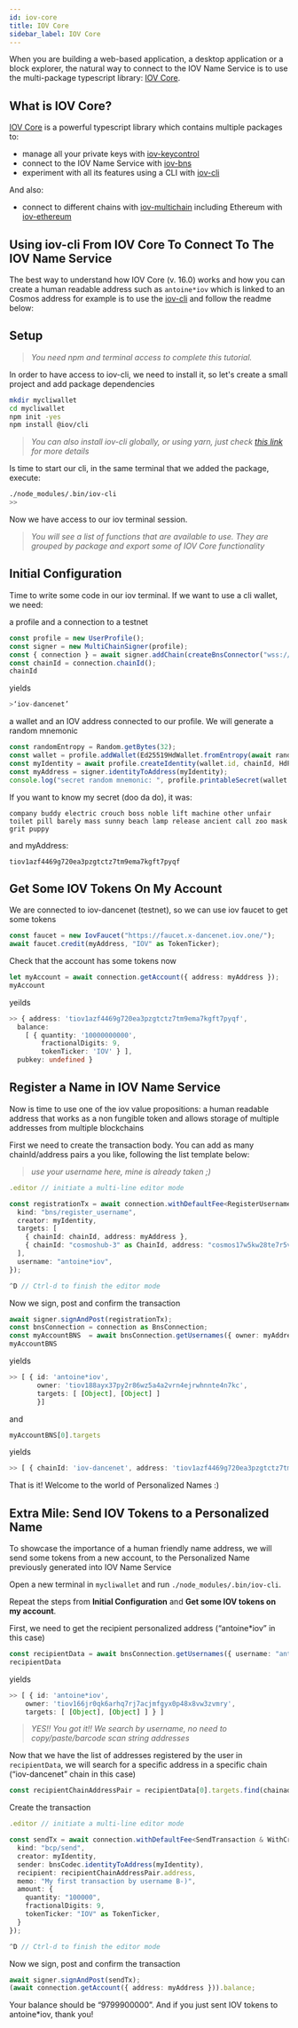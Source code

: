 ```yaml
---
id: iov-core
title: IOV Core
sidebar_label: IOV Core
---
```


When you are building a web-based application, a desktop application or a block explorer, the natural way to connect to the IOV Name Service is to use the multi-package typescript library: [IOV Core](https://github.com/iov-one/iov-core).

## What is IOV Core?

[IOV Core](https://github.com/iov-one/iov-core) is a powerful typescript library which contains multiple packages to:
- manage all your private keys with [iov-keycontrol](https://github.com/iov-one/iov-core/tree/master/packages/iov-keycontrol)
- connect to the IOV Name Service with [iov-bns](https://github.com/iov-one/iov-core/tree/master/packages/iov-bns)
- experiment with all its features using a CLI with [iov-cli](https://github.com/iov-one/iov-core/tree/master/packages/iov-cli)

And also:

- connect to different chains with [iov-multichain](https://github.com/iov-one/iov-core/tree/master/packages/iov-multichain) including Ethereum with [iov-ethereum](https://github.com/iov-one/iov-core/tree/master/packages/iov-ethereum)

## Using iov-cli From IOV Core To Connect To The IOV Name Service

The best way to understand how IOV Core (v. 16.0) works and how you can create a human readable address such as `antoine*iov` which is linked to an Cosmos address for example is to use the [iov-cli](https://github.com/iov-one/iov-core/tree/master/packages/iov-cli) and follow the readme below:

## Setup

> *You need npm and terminal access to complete this tutorial.*

In order to have access to iov-cli, we need to install it, so let's create a small project and add package dependencies

```bash
mkdir mycliwallet
cd mycliwallet
npm init -yes
npm install @iov/cli
```

> *You can also install iov-cli globally, or using yarn, just check [this link](https://github.com/iov-one/iov-core/tree/master/packages/iov-cli#installation-and-first-run) for more details*

Is time to start our cli, in the same terminal that we added the package, execute:

```sh
./node_modules/.bin/iov-cli
>>
```

Now we have access to our iov terminal session.
> *You will see a list of functions that are available to use. They are grouped by package and export some of IOV Core functionality*

## Initial Configuration

Time to write some code in our iov terminal.
If we want to use a cli wallet, we need:

a profile and a connection to a testnet

```ts
const profile = new UserProfile();
const signer = new MultiChainSigner(profile);
const { connection } = await signer.addChain(createBnsConnector("wss://rpc-private-a-x-dancenet.iov.one"));
const chainId = connection.chainId();
chainId
```
yields
```ts
>‘iov-dancenet’
```

a wallet and an IOV address connected to our profile. We will generate a random mnemonic

```ts
const randomEntropy = Random.getBytes(32);
const wallet = profile.addWallet(Ed25519HdWallet.fromEntropy(await randomEntropy));
const myIdentity = await profile.createIdentity(wallet.id, chainId, HdPaths.iov(0));
const myAddress = signer.identityToAddress(myIdentity);
console.log("secret random mnemonic: ", profile.printableSecret(wallet.id));
```

If you want to know my secret (doo da do), it was:

```nme
company buddy electric crouch boss noble lift machine other unfair toilet pill barely mass sunny beach lamp release ancient call zoo mask grit puppy
```

and myAddress:

```
tiov1azf4469g720ea3pzgtctz7tm9ema7kgft7pyqf
```

## Get Some IOV Tokens On My Account

We are connected to iov-dancenet (testnet), so we can use iov faucet to get some tokens

```ts
const faucet = new IovFaucet("https://faucet.x-dancenet.iov.one/");
await faucet.credit(myAddress, "IOV" as TokenTicker);
```

Check that the account has some tokens now

```ts
let myAccount = await connection.getAccount({ address: myAddress });
myAccount
```
yeilds
```ts
>> { address: 'tiov1azf4469g720ea3pzgtctz7tm9ema7kgft7pyqf',
  balance:
    [ { quantity: '10000000000',
        fractionalDigits: 9,
        tokenTicker: 'IOV' } ],
  pubkey: undefined }
```

## Register a Name in IOV Name Service

Now is time to use one of the iov value propositions: a human readable address that works as a non fungible token and allows storage of multiple addresses from multiple blockchains

First we need to create the transaction body. You can add as many chainId/address pairs a you like, following the list template below:
> *use your username here, mine is already taken ;)*

```ts
.editor // initiate a multi-line editor mode

const registrationTx = await connection.withDefaultFee<RegisterUsernameTx& WithCreator>({
  kind: "bns/register_username",
  creator: myIdentity,
  targets: [
    { chainId: chainId, address: myAddress },
    { chainId: "cosmoshub-3" as ChainId, address: "cosmos17w5kw28te7r5vn4qu08hu6a4crcvwrrgzmsrrn" as Address}
  ],
  username: "antoine*iov",
});

^D // Ctrl-d to finish the editor mode
```

Now we sign, post and confirm the transaction

```ts
await signer.signAndPost(registrationTx);
const bnsConnection = connection as BnsConnection;
const myAccountBNS  = await bnsConnection.getUsernames({ owner: myAddress });
myAccountBNS
```
yields
```ts
>> [ { id: 'antoine*iov',
       owner: 'tiov188ayx37py2r86wz5a4a2vrn4ejrwhnnte4n7kc',
       targets: [ [Object], [Object] ]
       }]
```
and
```ts
myAccountBNS[0].targets
```
yields
```ts
>> [ { chainId: 'iov-dancenet', address: 'tiov1azf4469g720ea3pzgtctz7tm9ema7kgft7pyqf' }, { chainId: 'cosmoshub-3', address: 'cosmos17w5kw28te7r5vn4qu08hu6a4crcvwrrgzmsrrn' } ]
```

That is it! Welcome to the world of Personalized Names :)

## Extra Mile: Send IOV Tokens to a Personalized Name

To showcase the importance of a human friendly name address, we will send some tokens from a new account, to the Personalized Name previously generated into IOV Name Service

Open a new terminal in `mycliwallet` and run `./node_modules/.bin/iov-cli`.

Repeat the steps from **Initial Configuration** and **Get some IOV tokens on my account**.

First, we need to get the recipient personalized address (“antoine*iov” in this case)

```ts
const recipientData = await bnsConnection.getUsernames({ username: "antoine*iov" });
recipientData
```
yields
```ts
>> [ { id: 'antoine*iov',
    owner: 'tiov166jr0qk6arhq7rj7acjmfgyx0p48x8vw3zvmry',
    targets: [ [Object], [Object] ] } ]
```

> *YES!! You got it!! We search by username, no need to copy/paste/barcode scan string addresses*

Now that we have the list of addresses registered by the user in `recipientData`, we will search for a specific address in a specific chain (“iov-dancenet” chain in this case)

```ts
const recipientChainAddressPair = recipientData[0].targets.find(chainaddrPair => chainaddrPair.chainId === 'iov-dancenet');
```

Create the transaction

```ts
.editor // initiate a multi-line editor mode

const sendTx = await connection.withDefaultFee<SendTransaction & WithCreator>({
  kind: "bcp/send",
  creator: myIdentity,
  sender: bnsCodec.identityToAddress(myIdentity),
  recipient: recipientChainAddressPair.address,
  memo: "My first transaction by username B-)",
  amount: {
    quantity: "100000",
    fractionalDigits: 9,
    tokenTicker: "IOV" as TokenTicker,
  }
});

^D // Ctrl-d to finish the editor mode
```

Now we sign, post and confirm the transaction

```ts
await signer.signAndPost(sendTx);
(await connection.getAccount({ address: myAddress })).balance;
```

Your balance should be “9799900000”. And if you just sent IOV tokens to antoine*iov, thank you!
